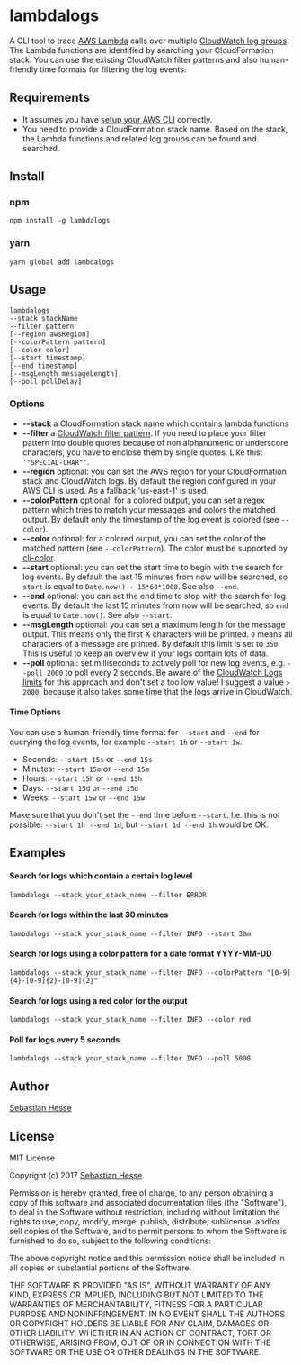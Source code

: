 # lambdalogs
A CLI tool to trace [AWS Lambda](https://aws.amazon.com/lambda/) calls over multiple
[CloudWatch log groups](http://docs.aws.amazon.com/AmazonCloudWatch/latest/logs/CloudWatchLogsConcepts.html).
The Lambda functions are identified by searching your CloudFormation stack. You can use the existing CloudWatch filter patterns and also
human-friendly time formats for filtering the log events.


## Requirements
* It assumes you have [setup your AWS CLI](http://docs.aws.amazon.com/cli/latest/userguide/installing.html) correctly.
* You need to provide a CloudFormation stack name. Based on the stack, the Lambda functions and related log groups can be found and searched.


## Install

### npm
```
npm install -g lambdalogs
```

### yarn

```
yarn global add lambdalogs
```


## Usage

```
lambdalogs
--stack stackName
--filter pattern
[--region awsRegion]
[--colorPattern pattern]
[--color color] 
[--start timestamp] 
[--end timestamp] 
[--msgLength messageLength]
[--poll pollDelay]
```

### Options
* **--stack** a CloudFormation stack name which contains lambda functions
* **--filter** a [CloudWatch filter pattern](http://docs.aws.amazon.com/AmazonCloudWatch/latest/logs/FilterAndPatternSyntax.html). If you need to place your filter pattern into double quotes because of non alphanumeric or underscore characters, you have to  enclose them by single quotes. Like this: `'"SPECIAL-CHAR"'`.
* **--region** optional: you can set the AWS region for your CloudFormation stack and CloudWatch logs. By default the region configured in your AWS CLI is used. As a fallback 'us-east-1' is used.
* **--colorPattern** optional: for a colored output, you can set a regex pattern which tries to match your messages and colors the matched output. By default only the timestamp of the log event is colored (see `--color`).
* **--color** optional: for a colored output, you can set the color of the matched pattern (see `--colorPattern`). The color must be supported by [cli-color](https://www.npmjs.com/package/cli-color).
* **--start** optional: you can set the start time to begin with the search for log events. By default the last 15 minutes from now will be searched, so `start` is equal to `Date.now() - 15*60*1000`. See also `--end`.
* **--end** optional: you can set the end time to stop with the search for log events. By default the last 15 minutes from now will be searched, so `end` is equal to `Date.now()`. See also `--start`.
* **--msgLength** optional: you can set a maximum length for the message output. This means only the first X characters will be printed. `0` means all characters of a message are printed. By default this limit is set to `350`. This is useful to keep an overview if your logs contain lots of data.
* **--poll** optional: set milliseconds to actively poll for new log events, e.g. `--poll 2000` to poll every 2 seconds. Be aware of the
[CloudWatch Logs limits](http://docs.aws.amazon.com/AmazonCloudWatch/latest/logs/cloudwatch_limits_cwl.html) for this approach and don't set a too low value!
I suggest a value `> 2000`, because it also takes some time that the logs arrive in CloudWatch.


#### Time Options

You can use a human-friendly time format for `--start` and `--end` for querying the log events, for example `--start 1h` or `--start 1w`.

* Seconds: `--start 15s` or `--end 15s`
* Minutes: `--start 15m` or `--end 15m`
* Hours: `--start 15h` or `--end 15h`
* Days: `--start 15d` or `--end 15d`
* Weeks: `--start 15w` or `--end 15w`

Make sure that you don't set the `--end` time before `--start`. I.e. this is not possible: `--start 1h --end 1d`, but `--start 1d --end 1h` would be OK.


## Examples

#### Search for logs which contain a certain log level
```
lambdalogs --stack your_stack_name --filter ERROR
```


#### Search for logs within the last 30 minutes
```
lambdalogs --stack your_stack_name --filter INFO --start 30m
```


#### Search for logs using a color pattern for a date format YYYY-MM-DD
```
lambdalogs --stack your_stack_name --filter INFO --colorPattern "[0-9]{4}-[0-9]{2}-[0-9]{2}"
```


#### Search for logs using a red color for the output
```
lambdalogs --stack your_stack_name --filter INFO --color red
```


#### Poll for logs every 5 seconds
```
lambdalogs --stack your_stack_name --filter INFO --poll 5000
```


## Author

[Sebastian Hesse](https://www.sebastianhesse.de)


## License

MIT License

Copyright (c) 2017 [Sebastian Hesse](https://www.sebastianhesse.de)

Permission is hereby granted, free of charge, to any person obtaining a copy
of this software and associated documentation files (the "Software"), to deal
in the Software without restriction, including without limitation the rights
to use, copy, modify, merge, publish, distribute, sublicense, and/or sell
copies of the Software, and to permit persons to whom the Software is
furnished to do so, subject to the following conditions:

The above copyright notice and this permission notice shall be included in all
copies or substantial portions of the Software.

THE SOFTWARE IS PROVIDED "AS IS", WITHOUT WARRANTY OF ANY KIND, EXPRESS OR
IMPLIED, INCLUDING BUT NOT LIMITED TO THE WARRANTIES OF MERCHANTABILITY,
FITNESS FOR A PARTICULAR PURPOSE AND NONINFRINGEMENT. IN NO EVENT SHALL THE
AUTHORS OR COPYRIGHT HOLDERS BE LIABLE FOR ANY CLAIM, DAMAGES OR OTHER
LIABILITY, WHETHER IN AN ACTION OF CONTRACT, TORT OR OTHERWISE, ARISING FROM,
OUT OF OR IN CONNECTION WITH THE SOFTWARE OR THE USE OR OTHER DEALINGS IN THE
SOFTWARE.
